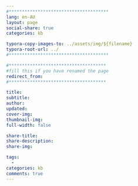 ```yaml
---
#**************************************
lang: en-AU
layout: page
social-share: true
categories: kb

typora-copy-images-to: ../assets/img/${filename}
typora-root-url: ../
#**************************************

#*************************************
#fill this if you have renamed the page
redirect_from:
#*************************************

title: 
subtitle: 
author:
updated:
cover-img:
thumbnail-img:
full-width: false

share-title:
share-description: 
share-img:

tags:
  -
categories: kb
comments: true
---
```


